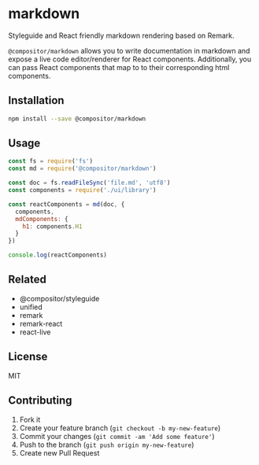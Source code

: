 # markdown

Styleguide and React friendly markdown rendering based on Remark.

`@compositor/markdown` allows you to write documentation in markdown and expose a live code editor/renderer for React components.
Additionally, you can pass React components that map to to their corresponding html components.

## Installation

```sh
npm install --save @compositor/markdown
```

## Usage

```js
const fs = require('fs')
const md = require('@compositor/markdown')

const doc = fs.readFileSync('file.md', 'utf8')
const components = require('./ui/library')

const reactComponents = md(doc, {
  components,
  mdComponents: {
    h1: components.H1
  }
})

console.log(reactComponents)
```

## Related

- @compositor/styleguide
- unified
- remark
- remark-react
- react-live

## License

MIT

## Contributing

1. Fork it
2. Create your feature branch (`git checkout -b my-new-feature`)
3. Commit your changes (`git commit -am 'Add some feature'`)
4. Push to the branch (`git push origin my-new-feature`)
5. Create new Pull Request
